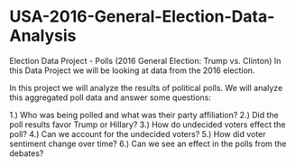 # USA-2016-General-Election-Data-Analysis


Election Data Project - Polls (2016 General Election: Trump vs. Clinton)
In this Data Project we will be looking at data from the 2016 election.

In this project we will analyze the results of political polls. We will analyze this aggregated poll data and answer some questions:

1.) Who was being polled and what was their party affiliation? 
2.) Did the poll results favor Trump or Hillary? 
3.) How do undecided voters effect the poll? 
4.) Can we account for the undecided voters? 
5.) How did voter sentiment change over time? 
6.) Can we see an effect in the polls from the debates?
